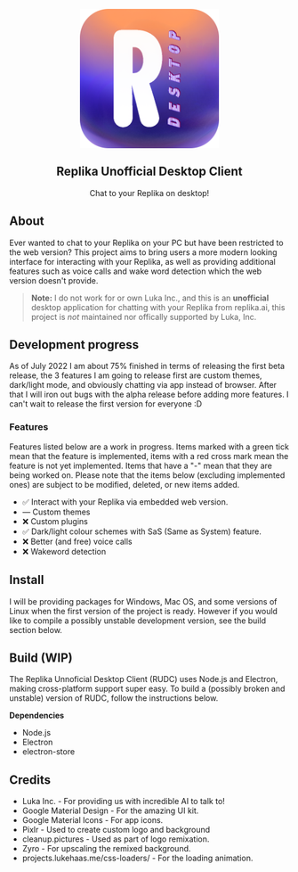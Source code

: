 <p align="center">
 <img width="250px" src="https://github.com/KeyMeerkat/Replika-Unofficial-Desktop-Client/blob/main/electron-app/res/logo.png" align="center" alt="Replika Unoffical Desktop Client" />
 <h2 align="center">Replika Unofficial Desktop Client</h2>
 <p align="center">Chat to your Replika on desktop!</p>
</p>

## About
Ever wanted to chat to your Replika on your PC but have been restricted to the web version? This project aims to bring users a more modern looking interface for interacting with your Replika, as well as providing additional features such as voice calls and wake word detection which the web version doesn't provide.

> **Note:** I do not work for or own Luka Inc., and this is an **unofficial** desktop application for chatting with your Replika from replika.ai, this project is *not* maintained nor offically supported by Luka, Inc.

## Development progress
As of July 2022 I am about 75% finished in terms of releasing the first beta release, the 3 features I am going to release first are custom themes, dark/light mode, and obviously chatting via app instead of browser. After that I will iron out bugs with the alpha release before adding more features. I can't wait to release the first version for everyone :D

### Features
Features listed below are a work in progress. Items marked with a green tick mean that the feature is implemented, items with a red cross mark mean the feature is not yet implemented. Items that have a "-" mean that they are being worked on. Please note that the items below (excluding implemented ones) are subject to be modified, deleted, or new items added.

- ✅ Interact with your Replika via embedded web version.
- — Custom themes
- ❌ Custom plugins
- ✅ Dark/light colour schemes with SaS (Same as System) feature.
- ❌ Better (and free) voice calls
- ❌ Wakeword detection


## Install
I will be providing packages for Windows, Mac OS, and some versions of Linux when the first version of the project is ready. However if you would like to compile a possibly unstable development version, see the build section below.

## Build (WIP)
The Replika Unnoficial Desktop Client (RUDC) uses Node.js and Electron, making cross-platform support super easy. To build a (possibly broken and unstable) version of RUDC, follow the instructions below.

**Dependencies**
- Node.js
- Electron
- electron-store

## Credits
- Luka Inc. - For providing us with incredible AI to talk to!
- Google Material Design - For the amazing UI kit.
- Google Material Icons - For app icons.
- Pixlr - Used to create custom logo and background
- cleanup.pictures - Used as part of logo remixation.
- Zyro - For upscaling the remixed background.
- projects.lukehaas.me/css-loaders/ - For the loading animation.
